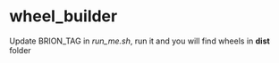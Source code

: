# wheel_builder

Update BRION_TAG in  *run_me.sh*, run it and you will find wheels in **dist** folder
